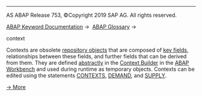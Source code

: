   

* * *

AS ABAP Release 753, ©Copyright 2019 SAP AG. All rights reserved.

[ABAP Keyword Documentation](javascript:call_link\('abenabap.htm'\)) →  [ABAP Glossary](javascript:call_link\('abenabap_glossary.htm'\)) → 

context

Contexts are obsolete [repository objects](javascript:call_link\('abenrepository_object_glosry.htm'\) "Glossary Entry") that are composed of [key fields](javascript:call_link\('abenkey_field_glosry.htm'\) "Glossary Entry"), relationships between these fields, and further fields that can be derived from them. They are defined [abstractly](javascript:call_link\('abenabstract_glosry.htm'\) "Glossary Entry") in the [Context Builder](javascript:call_link\('abencontext_builder_glosry.htm'\) "Glossary Entry") in the [ABAP Workbench](javascript:call_link\('abenabap_workbench_glosry.htm'\) "Glossary Entry") and used during runtime as temporary objects. Contexts can be edited using the statements [CONTEXTS](javascript:call_link\('abapcontexts.htm'\)), [DEMAND](javascript:call_link\('abapdemand.htm'\)), and [SUPPLY](javascript:call_link\('abapsupply.htm'\)).

[→ More](javascript:call_link\('abencontext.htm'\))
